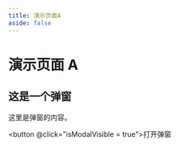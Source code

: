 ```yaml
---
title: 演示页面A
aside: false
---
```


# 演示页面 A

<MyModal :visible.sync="isModalVisible">
  <h2>这是一个弹窗</h2>
  <p>这里是弹窗的内容。</p>
</MyModal>

<button @click="isModalVisible = true">打开弹窗</button>

<script>
export default {
  data() {
    return {
      isModalVisible: false
    }
  }
}
</script>